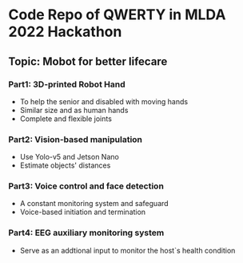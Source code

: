 # Code Repo of QWERTY in MLDA 2022 Hackathon
## Topic: Mobot for better lifecare 
### Part1: 3D-printed Robot Hand
- To help the senior and disabled with moving hands 
- Similar size and as human hands
- Complete and flexible joints

### Part2: Vision-based manipulation
- Use Yolo-v5 and Jetson Nano
- Estimate objects' distances

### Part3: Voice control and face detection
- A constant monitoring system and safeguard
- Voice-based initiation and termination

### Part4: EEG auxiliary monitoring system
- Serve as an addtional input to monitor the host`s health condition
